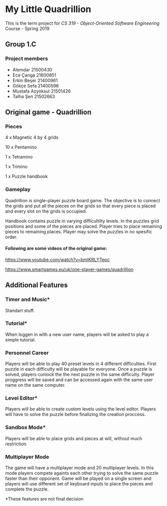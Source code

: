 # My Little Quadrillion

This is the term project for *CS 319 - Object-Oriented Software Engineering* Course - Spring 2019

## Group 1.C

### Project members

* Alemdar 21500430
* Ece Çanga 21600851
* Erkin Beşer 21400961
* Gökçe Sefa 21400596
* Mustafa Azyoksul 21501426
* Talha Şen 21502663

## Original game - Quadrillion

### Pieces

4 x Magnetic 4 by 4 grids

10 x Pentamino

1 x Tetramino

1 x Trimino

1 x Puzzle handbook

### Gameplay

Quadrillion is single-player puzzle board game. The objective is to connect the grids and put all the pieces on the grids so that every piece is placed and every slot on the grids is occupied.

Handbook contains puzzle in varying difficultilty levels. In the puzzles grid positions and some of the pieces are placed. Player tries to place remaining pieces to remaining places. Player may solve the puzzles in no spesific order.

#### Following are some videos of the original game:

https://www.youtube.com/watch?v=bmIKRLYTepc

https://www.smartgames.eu/uk/one-player-games/quadrillion

## Additional Features

### Timer and Music*

Standart stuff.

### Tutorial*

When loggen in with a new user name, players will be asked to play a simple tutorial.

### Personnel Career

Players will be able to play 40 preset levels in 4 different difficulties. First puzzle in each difficulty will be playable for everyone. Once a puzzle is solved, players cunlock the the next puzzle in the same difficulty. Player proggress will be saved and can be accessed again with the same user name on the same computer.

### Level Editor*

Players will be able to create custom levels using the level editor. Players will have to solve the puzzle before finalizing the creation proccess.

### Sandbox Mode*

Players will be able to place grids and pieces at will, without much restriction.

### Multiplayer Mode

The game will have a multiplayer mode and 20 multiplayer levels. In this mode players compete againts each other trying to solve the same puzzle faster than their opponent. Game will be played on a single screen and players will use different set of keyboard inputs to place the pieces and complete the puzzle.

*These features are not final decision
